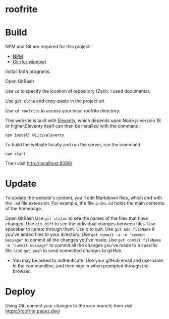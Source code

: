 # roofrite

# Build

NPM and Git are required for this project:
* [NPM](https://nodejs.org/en/download/)
* [Git (for window)](https://gitforwindows.org/)

Install both programs.

Open GitBash

Use `cd` to specify the location of repository (Zach: I used documents).

Use `git clone` and copy-paste in the project url.

Use `cd roofrite` to access your local roofrite directory.

This website is built with [Eleventy](https://www.11ty.dev/docs/), which depends upon Node.js version 18 or higher.Eleventy itself can then be installed with the command:
```
npm install @11ty/eleventy
```

To build the website locally and run the server, run the command:
```
npm start
```
Then visit <http://localhost:8080/>

# Update

To update the website's content, you'll edit Markdown files, which end with the `.md` file extension. For example, the file `index.md` holds the main contents of the homepage.

Open GitBash
Use `git status` to see the names of the files that have changed.
Use `git diff` to see the individual changes between files. Use spacebar to iterate through them. Use q to quit.
Use `git add fileName` if you've added files to your directory.
Use `get commit -a -m "commit message"` to commit all the changes you've made.
Use `get commit fileName -m "commit message"` to commit all the changes you've made to a specific file.
Use `get push` to send committed changes to gitHub.
* You may be asked to authenticate. Use your gitHub email and username in the commandline, and then sign in when prompted through the browser.

# Deploy

Using Git, commit your changes to the `main` branch; then visit <https://roofrite.pages.dev/>
